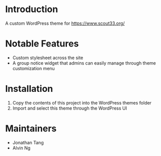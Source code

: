 # Introduction

A custom WordPress theme for https://www.scout33.org/

# Notable Features

- Custom stylesheet across the site
- A group notice widget that admins can easily manage through theme customization menu

# Installation

1. Copy the contents of this project into the WordPress themes folder
2. Import and select this theme through the WordPress UI

# Maintainers

- Jonathan Tang
- Alvin Ng
